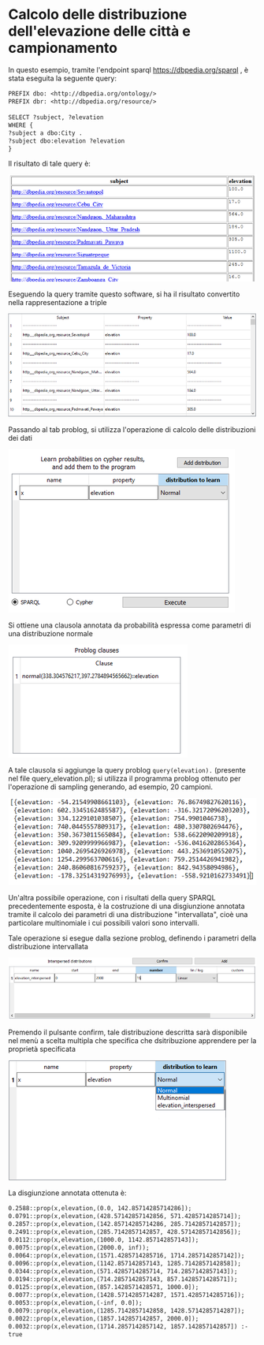 # Calcolo delle distribuzione dell'elevazione delle città e campionamento

In questo esempio, tramite l'endpoint sparql https://dbpedia.org/sparql , è stata eseguita la seguente query:

```
PREFIX dbo: <http://dbpedia.org/ontology/>
PREFIX dbr: <http://dbpedia.org/resource/>

SELECT ?subject, ?elevation 
WHERE {
?subject a dbo:City .
?subject dbo:elevation ?elevation
}
```

Il risultato di tale query è:

![](./img/sparql_query_result.PNG)

Eseguendo la query tramite questo  software, si ha il risultato convertito nella rappresentazione a triple

![](./img/sparql_triples.PNG)

Passando al tab problog, si utilizza l'operazione di calcolo delle distribuzioni dei dati

![](./img/elevation_distribution.PNG)

Si ottiene una clausola annotata da probabilità espressa come parametri di una distribuzione normale

![](./img/elevation_clause.PNG)

A tale clausola si aggiunge la query problog ``` query(elevation). ``` (presente nel file query_elevation.pl); si utilizza il programma problog ottenuto per l'operazione di sampling generando, ad esempio, 20 campioni.

![](./img/elevation_sampling.PNG)

Un'altra possibile operazione, con i risultati della query SPARQL precedentemente esposta, è la costruzione di una disgiunzione annotata tramite il calcolo dei parametri di una distribuzione "intervallata", cioè una particolare multinomiale i cui possibili valori sono intervalli.

Tale operazione si esegue dalla sezione problog, definendo i parametri della distribuzione intervallata

![](./img/elevation_interspersed.PNG)

Premendo il pulsante confirm, tale distribuzione descritta sarà disponibile nel menù a scelta multipla che specifica che dsitribuzione apprendere per la proprietà specificata

![](./img/elevation_interspersed_mapping.png)

La disgiunzione annotata ottenuta è:

``` 
0.2588::prop(x,elevation,(0.0, 142.85714285714286]); 
0.0791::prop(x,elevation,(428.57142857142856, 571.4285714285714]); 
0.2857::prop(x,elevation,(142.85714285714286, 285.7142857142857]); 
0.2491::prop(x,elevation,(285.7142857142857, 428.57142857142856]); 
0.0112::prop(x,elevation,(1000.0, 1142.857142857143]); 
0.0075::prop(x,elevation,(2000.0, inf)); 
0.0064::prop(x,elevation,(1571.4285714285716, 1714.2857142857142]); 
0.0096::prop(x,elevation,(1142.857142857143, 1285.7142857142858]); 
0.0344::prop(x,elevation,(571.4285714285714, 714.2857142857143]); 
0.0194::prop(x,elevation,(714.2857142857143, 857.1428571428571]); 
0.0125::prop(x,elevation,(857.1428571428571, 1000.0]); 
0.0077::prop(x,elevation,(1428.5714285714287, 1571.4285714285716]); 
0.0053::prop(x,elevation,(-inf, 0.0]); 
0.0079::prop(x,elevation,(1285.7142857142858, 1428.5714285714287]); 
0.0022::prop(x,elevation,(1857.142857142857, 2000.0]); 
0.0032::prop(x,elevation,(1714.2857142857142, 1857.142857142857]) :- true
``` 
